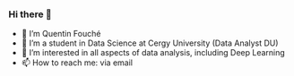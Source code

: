 ### Hi there 👋

- 👋 I’m Quentin Fouché
- 🌱 I’m a student in Data Science at Cergy University (Data Analyst DU)
- 👀 I’m interested in all aspects of data analysis, including Deep Learning
- 📫 How to reach me: via email
